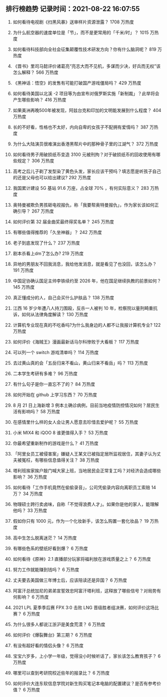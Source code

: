 
## 排行榜趋势 记录时间：2021-08-22 16:07:55
  
  1. 如何看待电视剧《扫黑风暴》送审样片资源泄露？ 1708 万热度
    
  2. 为什么航空器的速度单位是「节」，而不是更常用的「千米/时」？ 1015 万热度
    
  3. 如何看待科技部向全社会征集颠覆性技术研发方向？你有什么脑洞呢？ 819 万热度
    
  4. 《晋书》里司马懿评价诸葛亮“亮志大而不见机，多谋而少决，好兵而无权”该怎么解释？ 566 万热度
    
  5. 《黑神话：悟空》的发售有可能打破国产游戏僵局吗？ 429 万热度
    
  6. 如何看待美国以北溪 -2 项目等为由宣布对俄罗斯实施「新制裁」？此举将会产生哪些影响？ 416 万热度
    
  7. 如果美洲再晚500年被发现，阿兹台克和印加的文明能发展到什么程度？ 404 万热度
    
  8. 长的不好看，性格也不太好，内向自卑的女孩子不配拥有爱情吗？ 387 万热度
    
  9. 为什么大陆演员很难演出香港黑帮片中的那种骨子里的江湖气？ 372 万热度
    
  10. 如何看待男子用破损纸币变造 3100 元被刑拘？对于破损纸币的回收使用有哪些规定？ 306 万热度
    
  11. 高考之后儿子剃了发型染了黄色头发，家长应该干预吗？填志愿是听孩子自己的还是父母也可以给出建议? 292 万热度
    
  12. 我国累计建设 5G 基站 91.6 万座，占全球 70% ，有何实际意义？ 283 万热度
    
  13. 奥特曼被欺负男孩砸电视报仇，称「我要帮奥特曼报仇」，作为家长该如何正确引导？ 267 万热度
    
  14. 如何评价第 32 届金曲奖最终得奖名单？ 245 万热度
    
  15. 有哪些值得推荐的「久坐神器」？ 242 万热度
    
  16. 老子到底发现了什么？ 237 万热度
    
  17. 剧本杀看上dm了怎么办? 219 万热度
    
  18. 异地的男朋友不回我消息，我给他发消息，就是看见了也没回，该怎么办？ 191 万热度
    
  19. 中国足协确认国足主帅李铁续约至 2026 年，他在国足继续执教的前景如何？ 145 万热度
    
  20. 真正懂成分的人，自己会买什么护肤品？ 138 万热度
    
  21. 江西 16 岁少年遭八人持刀围殴，反杀一人被判 10 年，检察院以量刑畸重抗诉，如何从法律角度解读？ 130 万热度
    
  22. 计算机专业现在真的不吃香吗?为什么我身边的人都不让我报计算机专业? 122 万热度
    
  23. 如何评价《海贼王》漫画最新话马尔科惨败于大看板？ 117 万热度
    
  24. 可以列一个 switch 游戏清单吗？ 114 万热度
    
  25. 去过黄山真的会「五岳归来不看山，黄山归来不看岳」吗？ 113 万热度
    
  26. 二本学生考研有多难？ 96 万热度
    
  27. 有什么句子是你一直忘不了的？ 84 万热度
    
  28. 如何开始在 github 上学习东西？ 70 万热度
    
  29. 8 月 21 日上海新增 3 例本土确诊病例，目前当地疫情防控情况如何？居民生活有影响吗？ 58 万热度
    
  30. 在感情里什么样的女人会让男人愿意去珍惜去爱护呢？ 55 万热度
    
  31. 小米 MIX4 和 iQOO 8 谁更值得入手？ 53 万热度
    
  32. 你最希望重新制作的游戏是什么？ 41 万热度
    
  33. 「阿里女员工被侵害案」嫌疑人王某文已被指定居所监视居住，其妻子认为丈夫被冤枉，有哪些信息值得关注？ 38 万热度
    
  34. 塔利班挨家挨户敲门喊大家上班，当地居民会正常复工吗？对经济会造成哪些影响？ 36 万热度
    
  35. 如何看待「工作手机竟然在偷偷录音」，公司凭偷录内容向离职员工索赔 14 万？ 34 万热度
    
  36. 物理硕士跨行卖卤味，自称「不觉得浪费人才」。如果你是他的家人，能理解他吗？ 33 万热度
    
  37. 假如你只有 1000 元，作为一个化妆新手，该怎么购置一套化妆品？ 19 万热度
    
  38. 高中生怎么脱离迷茫？ 14 万热度
    
  39. 有哪些色系的壁纸好看到爆？ 6 万热度
    
  40. 如何看待《原神》2.1 直播部分玩家将福利放在游戏质量之上？ 6 万热度
    
  41. 努力工作就能赚到钱吗？ 6 万热度
    
  42. 丈夫要去美国做三年博士后，应该陪读还是异国？ 6 万热度
    
  43. 阿富汗总统加尼的弟弟宣誓效忠阿富汗塔利班，这释放了哪些信号？对局势有何影响？ 6 万热度
    
  44. 2021 LPL 夏季季后赛 FPX 3:0 击败 LNG 晋级胜者组决赛，如何评价这场比赛？ 6 万热度
    
  45. 为什么很多人都说江浙沪是美食荒漠？ 6 万热度
    
  46. 如何评价《爆裂舞台》第三期？ 6 万热度
    
  47. 有没有超好看的情侣头像？ 6 万热度
    
  48. 宝宝六岁多，上小学一年级，觉得没小时候听话了，家长该怎么教育孩子？ 6 万热度
    
  49. 哪里可以查到考研院校近些年的报录比？ 6 万热度
    
  50. 如何评价大连东软信息学院对新生购买笔记本电脑的配置建议？是否有参考价值？ 6 万热度
    